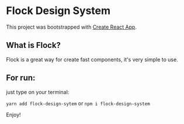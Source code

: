 # Flock Design System
This project was bootstrapped with [Create React App](https://github.com/facebook/create-react-app).

## What is Flock?

Flock is a great way for create fast components, it's very simple to use.


## For run:

just type on your terminal: 

`yarn add flock-design-sytem` or `npm i flock-design-system`

Enjoy!
